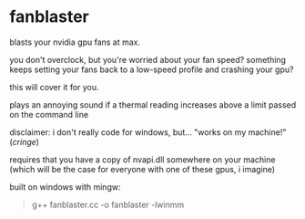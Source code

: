 # fanblaster
blasts your nvidia gpu fans at max.  

you don't overclock, but you're worried about your fan speed?
something keeps setting your fans back to a low-speed profile and crashing your gpu?

this will cover it for you.

plays an annoying sound if a thermal reading increases above a limit passed on the command line

disclaimer: i don't really code for windows, but... "works on my machine!" (*cringe*)

requires that you have a copy of nvapi.dll somewhere on your machine (which will be the case for everyone with one of these gpus, i imagine)

built on windows with mingw:

> g++ fanblaster.cc -o fanblaster -lwinmm

